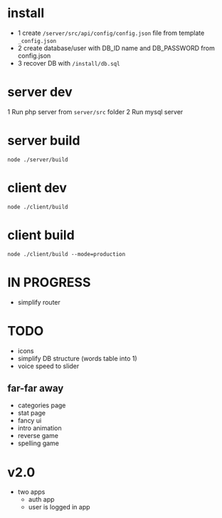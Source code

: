 # install
* 1 create `/server/src/api/config/config.json` file from template `_config.json`
* 2 create database/user with DB_ID name and DB_PASSWORD from config.json
* 3 recover DB with `/install/db.sql`

# server dev
1 Run php server from `server/src` folder
2 Run mysql server

# server build
`node ./server/build`

# client dev
`node ./client/build`

# client build
`node ./client/build --mode=production`

# IN PROGRESS
* simplify router

# TODO
* icons
* simplify DB structure (words table into 1)
* voice speed to slider

## far-far away
* categories page
* stat page
* fancy ui
* intro animation
* reverse game
* spelling game

# v2.0
* two apps
  * auth app
  * user is logged in app
